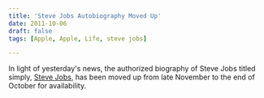 ```yaml
---
title: 'Steve Jobs Autobiography Moved Up'
date: 2011-10-06
draft: false
tags: [Apple, Apple, Life, steve jobs]

---
```


In light of yesterday's news, the authorized biography of Steve Jobs titled simply, [Steve Jobs](http://www.amazon.ca/gp/product/1451648537/ref=as_li_ss_tl?ie=UTF8&tag=farawsoclos0a-20&linkCode=as2&camp=15121&creative=390961&creativeASIN=1451648537), has been moved up from late November to the end of October for availability.